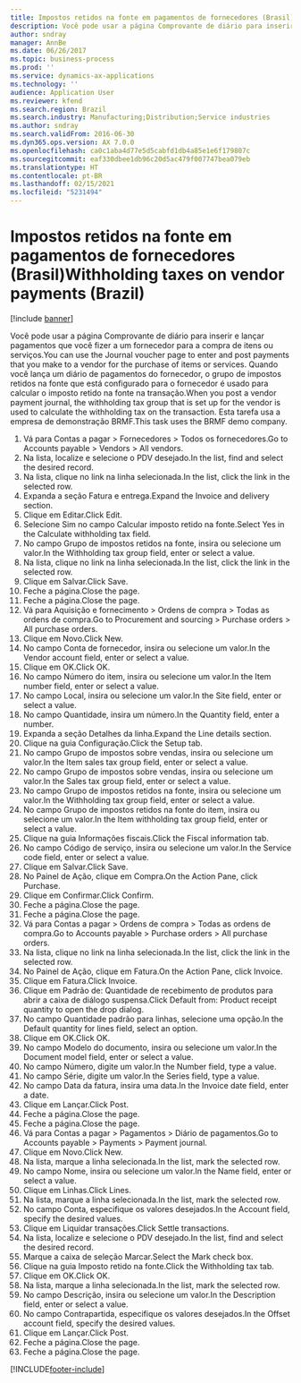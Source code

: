 ```yaml
---
title: Impostos retidos na fonte em pagamentos de fornecedores (Brasil)
description: Você pode usar a página Comprovante de diário para inserir e lançar pagamentos que você fizer a um fornecedor para a compra de itens ou serviços.
author: sndray
manager: AnnBe
ms.date: 06/26/2017
ms.topic: business-process
ms.prod: ''
ms.service: dynamics-ax-applications
ms.technology: ''
audience: Application User
ms.reviewer: kfend
ms.search.region: Brazil
ms.search.industry: Manufacturing;Distribution;Service industries
ms.author: sndray
ms.search.validFrom: 2016-06-30
ms.dyn365.ops.version: AX 7.0.0
ms.openlocfilehash: ca0c1aba4d77e5d5cabfd1db4a85e1e6f179807c
ms.sourcegitcommit: eaf330dbee1db96c20d5ac479f007747bea079eb
ms.translationtype: HT
ms.contentlocale: pt-BR
ms.lasthandoff: 02/15/2021
ms.locfileid: "5231494"
---
```

# <a name="withholding-taxes-on-vendor-payments-brazil"></a><span data-ttu-id="d5ab7-103">Impostos retidos na fonte em pagamentos de fornecedores (Brasil)</span><span class="sxs-lookup"><span data-stu-id="d5ab7-103">Withholding taxes on vendor payments (Brazil)</span></span>

[!include [banner](../../includes/banner.md)]

<span data-ttu-id="d5ab7-104">Você pode usar a página Comprovante de diário para inserir e lançar pagamentos que você fizer a um fornecedor para a compra de itens ou serviços.</span><span class="sxs-lookup"><span data-stu-id="d5ab7-104">You can use the Journal voucher page to enter and post payments that you make to a vendor for the purchase of items or services.</span></span> <span data-ttu-id="d5ab7-105">Quando você lança um diário de pagamentos do fornecedor, o grupo de impostos retidos na fonte que está configurado para o fornecedor é usado para calcular o imposto retido na fonte na transação.</span><span class="sxs-lookup"><span data-stu-id="d5ab7-105">When you post a vendor payment journal, the withholding tax group that is set up for the vendor is used to calculate the withholding tax on the transaction.</span></span> <span data-ttu-id="d5ab7-106">Esta tarefa usa a empresa de demonstração BRMF.</span><span class="sxs-lookup"><span data-stu-id="d5ab7-106">This task uses the BRMF demo company.</span></span>

1. <span data-ttu-id="d5ab7-107">Vá para Contas a pagar > Fornecedores > Todos os fornecedores.</span><span class="sxs-lookup"><span data-stu-id="d5ab7-107">Go to Accounts payable > Vendors > All vendors.</span></span>
2. <span data-ttu-id="d5ab7-108">Na lista, localize e selecione o PDV desejado.</span><span class="sxs-lookup"><span data-stu-id="d5ab7-108">In the list, find and select the desired record.</span></span>
3. <span data-ttu-id="d5ab7-109">Na lista, clique no link na linha selecionada.</span><span class="sxs-lookup"><span data-stu-id="d5ab7-109">In the list, click the link in the selected row.</span></span>
4. <span data-ttu-id="d5ab7-110">Expanda a seção Fatura e entrega.</span><span class="sxs-lookup"><span data-stu-id="d5ab7-110">Expand the Invoice and delivery section.</span></span>
5. <span data-ttu-id="d5ab7-111">Clique em Editar.</span><span class="sxs-lookup"><span data-stu-id="d5ab7-111">Click Edit.</span></span>
6. <span data-ttu-id="d5ab7-112">Selecione Sim no campo Calcular imposto retido na fonte.</span><span class="sxs-lookup"><span data-stu-id="d5ab7-112">Select Yes in the Calculate withholding tax field.</span></span>
7. <span data-ttu-id="d5ab7-113">No campo Grupo de impostos retidos na fonte, insira ou selecione um valor.</span><span class="sxs-lookup"><span data-stu-id="d5ab7-113">In the Withholding tax group field, enter or select a value.</span></span>
8. <span data-ttu-id="d5ab7-114">Na lista, clique no link na linha selecionada.</span><span class="sxs-lookup"><span data-stu-id="d5ab7-114">In the list, click the link in the selected row.</span></span>
9. <span data-ttu-id="d5ab7-115">Clique em Salvar.</span><span class="sxs-lookup"><span data-stu-id="d5ab7-115">Click Save.</span></span>
10. <span data-ttu-id="d5ab7-116">Feche a página.</span><span class="sxs-lookup"><span data-stu-id="d5ab7-116">Close the page.</span></span>
11. <span data-ttu-id="d5ab7-117">Feche a página.</span><span class="sxs-lookup"><span data-stu-id="d5ab7-117">Close the page.</span></span>
12. <span data-ttu-id="d5ab7-118">Vá para Aquisição e fornecimento > Ordens de compra > Todas as ordens de compra.</span><span class="sxs-lookup"><span data-stu-id="d5ab7-118">Go to Procurement and sourcing > Purchase orders > All purchase orders.</span></span>
13. <span data-ttu-id="d5ab7-119">Clique em Novo.</span><span class="sxs-lookup"><span data-stu-id="d5ab7-119">Click New.</span></span>
14. <span data-ttu-id="d5ab7-120">No campo Conta de fornecedor, insira ou selecione um valor.</span><span class="sxs-lookup"><span data-stu-id="d5ab7-120">In the Vendor account field, enter or select a value.</span></span>
15. <span data-ttu-id="d5ab7-121">Clique em OK.</span><span class="sxs-lookup"><span data-stu-id="d5ab7-121">Click OK.</span></span>
16. <span data-ttu-id="d5ab7-122">No campo Número do item, insira ou selecione um valor.</span><span class="sxs-lookup"><span data-stu-id="d5ab7-122">In the Item number field, enter or select a value.</span></span>
17. <span data-ttu-id="d5ab7-123">No campo Local, insira ou selecione um valor.</span><span class="sxs-lookup"><span data-stu-id="d5ab7-123">In the Site field, enter or select a value.</span></span>
18. <span data-ttu-id="d5ab7-124">No campo Quantidade, insira um número.</span><span class="sxs-lookup"><span data-stu-id="d5ab7-124">In the Quantity field, enter a number.</span></span>
19. <span data-ttu-id="d5ab7-125">Expanda a seção Detalhes da linha.</span><span class="sxs-lookup"><span data-stu-id="d5ab7-125">Expand the Line details section.</span></span>
20. <span data-ttu-id="d5ab7-126">Clique na guia Configuração.</span><span class="sxs-lookup"><span data-stu-id="d5ab7-126">Click the Setup tab.</span></span>
21. <span data-ttu-id="d5ab7-127">No campo Grupo de impostos sobre vendas, insira ou selecione um valor.</span><span class="sxs-lookup"><span data-stu-id="d5ab7-127">In the Item sales tax group field, enter or select a value.</span></span>
22. <span data-ttu-id="d5ab7-128">No campo Grupo de impostos sobre vendas, insira ou selecione um valor.</span><span class="sxs-lookup"><span data-stu-id="d5ab7-128">In the Sales tax group field, enter or select a value.</span></span>
23. <span data-ttu-id="d5ab7-129">No campo Grupo de impostos retidos na fonte, insira ou selecione um valor.</span><span class="sxs-lookup"><span data-stu-id="d5ab7-129">In the Withholding tax group field, enter or select a value.</span></span>
24. <span data-ttu-id="d5ab7-130">No campo Grupo de impostos retidos na fonte do item, insira ou selecione um valor.</span><span class="sxs-lookup"><span data-stu-id="d5ab7-130">In the Item withholding tax group field, enter or select a value.</span></span>
25. <span data-ttu-id="d5ab7-131">Clique na guia Informações fiscais.</span><span class="sxs-lookup"><span data-stu-id="d5ab7-131">Click the Fiscal information tab.</span></span>
26. <span data-ttu-id="d5ab7-132">No campo Código de serviço, insira ou selecione um valor.</span><span class="sxs-lookup"><span data-stu-id="d5ab7-132">In the Service code field, enter or select a value.</span></span>
27. <span data-ttu-id="d5ab7-133">Clique em Salvar.</span><span class="sxs-lookup"><span data-stu-id="d5ab7-133">Click Save.</span></span>
28. <span data-ttu-id="d5ab7-134">No Painel de Ação, clique em Compra.</span><span class="sxs-lookup"><span data-stu-id="d5ab7-134">On the Action Pane, click Purchase.</span></span>
29. <span data-ttu-id="d5ab7-135">Clique em Confirmar.</span><span class="sxs-lookup"><span data-stu-id="d5ab7-135">Click Confirm.</span></span>
30. <span data-ttu-id="d5ab7-136">Feche a página.</span><span class="sxs-lookup"><span data-stu-id="d5ab7-136">Close the page.</span></span>
31. <span data-ttu-id="d5ab7-137">Feche a página.</span><span class="sxs-lookup"><span data-stu-id="d5ab7-137">Close the page.</span></span>
32. <span data-ttu-id="d5ab7-138">Vá para Contas a pagar > Ordens de compra > Todas as ordens de compra.</span><span class="sxs-lookup"><span data-stu-id="d5ab7-138">Go to Accounts payable > Purchase orders > All purchase orders.</span></span>
33. <span data-ttu-id="d5ab7-139">Na lista, clique no link na linha selecionada.</span><span class="sxs-lookup"><span data-stu-id="d5ab7-139">In the list, click the link in the selected row.</span></span>
34. <span data-ttu-id="d5ab7-140">No Painel de Ação, clique em Fatura.</span><span class="sxs-lookup"><span data-stu-id="d5ab7-140">On the Action Pane, click Invoice.</span></span>
35. <span data-ttu-id="d5ab7-141">Clique em Fatura.</span><span class="sxs-lookup"><span data-stu-id="d5ab7-141">Click Invoice.</span></span>
36. <span data-ttu-id="d5ab7-142">Clique em Padrão de: Quantidade de recebimento de produtos para abrir a caixa de diálogo suspensa.</span><span class="sxs-lookup"><span data-stu-id="d5ab7-142">Click Default from: Product receipt quantity to open the drop dialog.</span></span>
37. <span data-ttu-id="d5ab7-143">No campo Quantidade padrão para linhas, selecione uma opção.</span><span class="sxs-lookup"><span data-stu-id="d5ab7-143">In the Default quantity for lines field, select an option.</span></span>
38. <span data-ttu-id="d5ab7-144">Clique em OK.</span><span class="sxs-lookup"><span data-stu-id="d5ab7-144">Click OK.</span></span>
39. <span data-ttu-id="d5ab7-145">No campo Modelo do documento, insira ou selecione um valor.</span><span class="sxs-lookup"><span data-stu-id="d5ab7-145">In the Document model field, enter or select a value.</span></span>
40. <span data-ttu-id="d5ab7-146">No campo Número, digite um valor.</span><span class="sxs-lookup"><span data-stu-id="d5ab7-146">In the Number field, type a value.</span></span>
41. <span data-ttu-id="d5ab7-147">No campo Série, digite um valor.</span><span class="sxs-lookup"><span data-stu-id="d5ab7-147">In the Series field, type a value.</span></span>
42. <span data-ttu-id="d5ab7-148">No campo Data da fatura, insira uma data.</span><span class="sxs-lookup"><span data-stu-id="d5ab7-148">In the Invoice date field, enter a date.</span></span>
43. <span data-ttu-id="d5ab7-149">Clique em Lançar.</span><span class="sxs-lookup"><span data-stu-id="d5ab7-149">Click Post.</span></span>
44. <span data-ttu-id="d5ab7-150">Feche a página.</span><span class="sxs-lookup"><span data-stu-id="d5ab7-150">Close the page.</span></span>
45. <span data-ttu-id="d5ab7-151">Feche a página.</span><span class="sxs-lookup"><span data-stu-id="d5ab7-151">Close the page.</span></span>
46. <span data-ttu-id="d5ab7-152">Vá para Contas a pagar > Pagamentos > Diário de pagamentos.</span><span class="sxs-lookup"><span data-stu-id="d5ab7-152">Go to Accounts payable > Payments > Payment journal.</span></span>
47. <span data-ttu-id="d5ab7-153">Clique em Novo.</span><span class="sxs-lookup"><span data-stu-id="d5ab7-153">Click New.</span></span>
48. <span data-ttu-id="d5ab7-154">Na lista, marque a linha selecionada.</span><span class="sxs-lookup"><span data-stu-id="d5ab7-154">In the list, mark the selected row.</span></span>
49. <span data-ttu-id="d5ab7-155">No campo Nome, insira ou selecione um valor.</span><span class="sxs-lookup"><span data-stu-id="d5ab7-155">In the Name field, enter or select a value.</span></span>
50. <span data-ttu-id="d5ab7-156">Clique em Linhas.</span><span class="sxs-lookup"><span data-stu-id="d5ab7-156">Click Lines.</span></span>
51. <span data-ttu-id="d5ab7-157">Na lista, marque a linha selecionada.</span><span class="sxs-lookup"><span data-stu-id="d5ab7-157">In the list, mark the selected row.</span></span>
52. <span data-ttu-id="d5ab7-158">No campo Conta, especifique os valores desejados.</span><span class="sxs-lookup"><span data-stu-id="d5ab7-158">In the Account field, specify the desired values.</span></span>
53. <span data-ttu-id="d5ab7-159">Clique em Liquidar transações.</span><span class="sxs-lookup"><span data-stu-id="d5ab7-159">Click Settle transactions.</span></span>
54. <span data-ttu-id="d5ab7-160">Na lista, localize e selecione o PDV desejado.</span><span class="sxs-lookup"><span data-stu-id="d5ab7-160">In the list, find and select the desired record.</span></span>
55. <span data-ttu-id="d5ab7-161">Marque a caixa de seleção Marcar.</span><span class="sxs-lookup"><span data-stu-id="d5ab7-161">Select the Mark check box.</span></span>
56. <span data-ttu-id="d5ab7-162">Clique na guia Imposto retido na fonte.</span><span class="sxs-lookup"><span data-stu-id="d5ab7-162">Click the Withholding tax tab.</span></span>
57. <span data-ttu-id="d5ab7-163">Clique em OK.</span><span class="sxs-lookup"><span data-stu-id="d5ab7-163">Click OK.</span></span>
58. <span data-ttu-id="d5ab7-164">Na lista, marque a linha selecionada.</span><span class="sxs-lookup"><span data-stu-id="d5ab7-164">In the list, mark the selected row.</span></span>
59. <span data-ttu-id="d5ab7-165">No campo Descrição, insira ou selecione um valor.</span><span class="sxs-lookup"><span data-stu-id="d5ab7-165">In the Description field, enter or select a value.</span></span>
60. <span data-ttu-id="d5ab7-166">No campo Contrapartida, especifique os valores desejados.</span><span class="sxs-lookup"><span data-stu-id="d5ab7-166">In the Offset account field, specify the desired values.</span></span>
61. <span data-ttu-id="d5ab7-167">Clique em Lançar.</span><span class="sxs-lookup"><span data-stu-id="d5ab7-167">Click Post.</span></span>
62. <span data-ttu-id="d5ab7-168">Feche a página.</span><span class="sxs-lookup"><span data-stu-id="d5ab7-168">Close the page.</span></span>
63. <span data-ttu-id="d5ab7-169">Feche a página.</span><span class="sxs-lookup"><span data-stu-id="d5ab7-169">Close the page.</span></span>



[!INCLUDE[footer-include](../../../includes/footer-banner.md)]